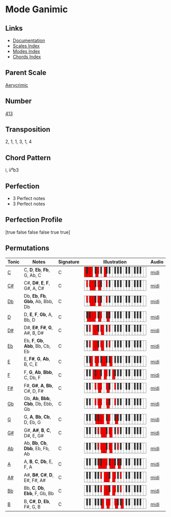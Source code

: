 # Mode Ganimic

## Links

- [Documentation](README.md)
- [Scales Index](Scales.md)
- [Modes Index](Modes.md)
- [Chords Index](Chords.md)

## Parent Scale

[Aerycrimic](ScaleAerycrimic.md)

## Number

[413](https://ianring.com/musictheory/scales/413)

## Transposition

2, 1, 1, 3, 1, 4

## Chord Pattern

i, ii⁰b3

## Perfection

- 3 Perfect notes
- 3 Perfect notes

## Perfection Profile

[true false false false true true]

## Permutations

| Tonic | Notes | Signature | Illustration | Audio |
|-------|-------|-----------|--------------|-------|
| [C](ModeCNaturalGanimic.md) | C, **D**, **Eb**, **Fb**, G, Ab, C | C | ![CNaturalGanimic](ModeCNaturalGanimic.png) | [midi](https://github.com/edipermadi/music/blob/main/docs/ModeCNaturalGanimic.mid?raw=true) |
| [C#](ModeCSharpGanimic.md) | C#, **D#**, **E**, **F**, G#, A, C# | C | ![CSharpGanimic](ModeCSharpGanimic.png) | [midi](https://github.com/edipermadi/music/blob/main/docs/ModeCSharpGanimic.mid?raw=true) |
| [Db](ModeDFlatGanimic.md) | Db, **Eb**, **Fb**, **Gbb**, Ab, Bbb, Db | C | ![DFlatGanimic](ModeDFlatGanimic.png) | [midi](https://github.com/edipermadi/music/blob/main/docs/ModeDFlatGanimic.mid?raw=true) |
| [D](ModeDNaturalGanimic.md) | D, **E**, **F**, **Gb**, A, Bb, D | C | ![DNaturalGanimic](ModeDNaturalGanimic.png) | [midi](https://github.com/edipermadi/music/blob/main/docs/ModeDNaturalGanimic.mid?raw=true) |
| [D#](ModeDSharpGanimic.md) | D#, **E#**, **F#**, **G**, A#, B, D# | C | ![DSharpGanimic](ModeDSharpGanimic.png) | [midi](https://github.com/edipermadi/music/blob/main/docs/ModeDSharpGanimic.mid?raw=true) |
| [Eb](ModeEFlatGanimic.md) | Eb, **F**, **Gb**, **Abb**, Bb, Cb, Eb | C | ![EFlatGanimic](ModeEFlatGanimic.png) | [midi](https://github.com/edipermadi/music/blob/main/docs/ModeEFlatGanimic.mid?raw=true) |
| [E](ModeENaturalGanimic.md) | E, **F#**, **G**, **Ab**, B, C, E | C | ![ENaturalGanimic](ModeENaturalGanimic.png) | [midi](https://github.com/edipermadi/music/blob/main/docs/ModeENaturalGanimic.mid?raw=true) |
| [F](ModeFNaturalGanimic.md) | F, **G**, **Ab**, **Bbb**, C, Db, F | C | ![FNaturalGanimic](ModeFNaturalGanimic.png) | [midi](https://github.com/edipermadi/music/blob/main/docs/ModeFNaturalGanimic.mid?raw=true) |
| [F#](ModeFSharpGanimic.md) | F#, **G#**, **A**, **Bb**, C#, D, F# | C | ![FSharpGanimic](ModeFSharpGanimic.png) | [midi](https://github.com/edipermadi/music/blob/main/docs/ModeFSharpGanimic.mid?raw=true) |
| [Gb](ModeGFlatGanimic.md) | Gb, **Ab**, **Bbb**, **Cbb**, Db, Ebb, Gb | C | ![GFlatGanimic](ModeGFlatGanimic.png) | [midi](https://github.com/edipermadi/music/blob/main/docs/ModeGFlatGanimic.mid?raw=true) |
| [G](ModeGNaturalGanimic.md) | G, **A**, **Bb**, **Cb**, D, Eb, G | C | ![GNaturalGanimic](ModeGNaturalGanimic.png) | [midi](https://github.com/edipermadi/music/blob/main/docs/ModeGNaturalGanimic.mid?raw=true) |
| [G#](ModeGSharpGanimic.md) | G#, **A#**, **B**, **C**, D#, E, G# | C | ![GSharpGanimic](ModeGSharpGanimic.png) | [midi](https://github.com/edipermadi/music/blob/main/docs/ModeGSharpGanimic.mid?raw=true) |
| [Ab](ModeAFlatGanimic.md) | Ab, **Bb**, **Cb**, **Dbb**, Eb, Fb, Ab | C | ![AFlatGanimic](ModeAFlatGanimic.png) | [midi](https://github.com/edipermadi/music/blob/main/docs/ModeAFlatGanimic.mid?raw=true) |
| [A](ModeANaturalGanimic.md) | A, **B**, **C**, **Db**, E, F, A | C | ![ANaturalGanimic](ModeANaturalGanimic.png) | [midi](https://github.com/edipermadi/music/blob/main/docs/ModeANaturalGanimic.mid?raw=true) |
| [A#](ModeASharpGanimic.md) | A#, **B#**, **C#**, **D**, E#, F#, A# | C | ![ASharpGanimic](ModeASharpGanimic.png) | [midi](https://github.com/edipermadi/music/blob/main/docs/ModeASharpGanimic.mid?raw=true) |
| [Bb](ModeBFlatGanimic.md) | Bb, **C**, **Db**, **Ebb**, F, Gb, Bb | C | ![BFlatGanimic](ModeBFlatGanimic.png) | [midi](https://github.com/edipermadi/music/blob/main/docs/ModeBFlatGanimic.mid?raw=true) |
| [B](ModeBNaturalGanimic.md) | B, **C#**, **D**, **Eb**, F#, G, B | C | ![BNaturalGanimic](ModeBNaturalGanimic.png) | [midi](https://github.com/edipermadi/music/blob/main/docs/ModeBNaturalGanimic.mid?raw=true) |
